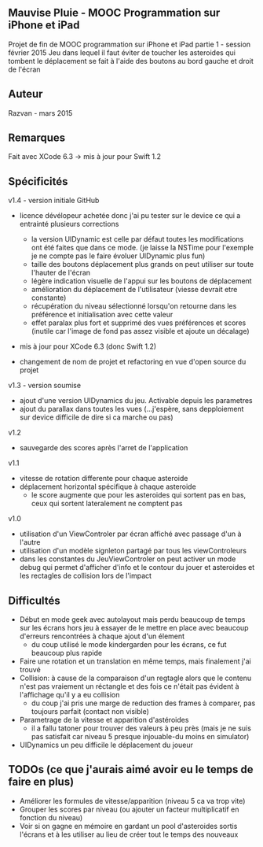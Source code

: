 ## Mauvise Pluie - MOOC Programmation sur iPhone et iPad

Projet de fin de MOOC programmation sur iPhone et iPad partie 1 - session février 2015
Jeu dans lequel il faut éviter de toucher les asteroides qui tombent le déplacement se fait à l'aide des boutons au bord gauche et droit de l'écran

## Auteur

Razvan - mars 2015

## Remarques

Fait avec XCode 6.3 -> mis à jour pour Swift 1.2

## Spécificités

v1.4 - version initiale GitHub
- licence dévélopeur achetée donc j'ai pu tester sur le device ce qui a entrainté plusieurs corrections
    - la version UIDynamic est celle par défaut toutes les modifications ont été faites que dans ce mode. (je laisse la NSTime pour l'exemple je ne compte pas le faire évoluer UIDynamic plus fun)
    - taille des boutons déplacement plus grands on peut utiliser sur toute l'hauter de l'écran
    - légère indication visuelle de l'appui sur les boutons de déplacement
    - amélioration du déplacement de l'utilisateur (viesse devrait etre constante)
    - récupération du niveau sélectionné lorsqu'on retourne dans les préférence et initialisation avec cette valeur
    - effet paralax plus fort et supprimé des vues préférences et scores (inutile car l'image de fond pas assez visible et ajoute un décalage)

- mis à jour pour XCode 6.3 (donc Swift 1.2)
- changement de nom de projet et refactoring en vue d'open source du projet

v1.3 - version soumise
- ajout d'une version UIDynamics du jeu. Activable depuis les parametres
- ajout du parallax dans toutes les vues (...j'espère, sans depploiement sur device difficile de dire si ca marche ou pas)

v1.2
- sauvegarde des scores après l'arret de l'application

v1.1
- vitesse de rotation differente pour chaque asteroide
- déplacement horizontal spécifique à chaque asteroide 
  - le score augmente que pour les asteroides qui sortent pas en bas, ceux qui sortent lateralement ne comptent pas


v1.0
- utilisation d'un ViewControler par écran affiché avec passage d'un à l'autre
- utilisation d'un modèle signleton partagé par tous les viewControleurs
- dans les constantes du JeuViewControler on peut activer un mode debug qui permet d'afficher d'info et le contour du jouer et asteroides et les rectagles de collision lors de l'impact



## Difficultés

- Début en mode geek avec autolayout mais perdu beaucoup de temps sur les écrans hors jeu à essayer de le mettre en place avec beaucoup d'erreurs rencontrées à chaque ajout d'un élement
    - du coup utilisé le mode kindergarden pour les écrans, ce fut beaucoup plus rapide
- Faire une rotation et un translation en même temps, mais finalement j'ai trouvé
- Collision: à cause de la comparaison d'un regtagle alors que le contenu n'est pas vraiement un réctangle et des fois ce n'était pas évident à l'affichage qu'il y a eu collision
    - du coup j'ai pris une marge de reduction des frames à comparer, pas toujours parfait (contact non visible)
- Parametrage de la vitesse et apparition d'astéroides
    - il a fallu tatoner pour trouver des valeurs à peu près (mais je ne suis pas satisfait car niveau 5 presque injouable-du moins en simulator)
- UIDynamics un peu difficile le déplacement du joueur

## TODOs (ce que j'aurais aimé avoir eu le temps de faire en plus)

- Améliorer les formules de vitesse/apparition (niveau 5 ca va trop vite)
- Grouper les scores par niveau (ou ajouter un facteur multiplicatif en fonction du niveau)
- Voir si on gagne en mémoire en gardant un pool d'asteroides sortis l'écrans et à les utiliser au lieu de créer tout le temps des nouveaux
